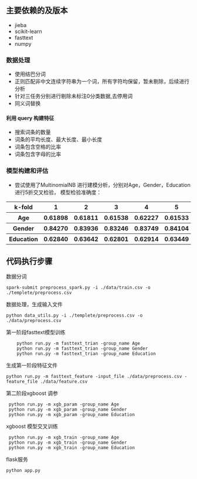 ## 主要依赖的及版本
* jieba
* scikit-learn
* fasttext
* numpy
### 数据处理 
* 使用结巴分词
* 正则匹配非中文连续字符串为一个词，所有字符均保留，暂未剔除，后续进行分析
* 针对三任务分别进行剔除未标注0分类数据,去停用词
* 同义词替换 
#### 利用 query 构建特征
* 搜索词条的数量
* 词条的平均长度、最大长度、最小长度
* 词条包含空格的比率
* 词条包含字母的比率

 

### 模型构建和评估
* 尝试使用了MultinomialNB 进行建模分析，分别对Age，Gender，Education 进行5折交叉检验，
模型检验准确度：
 <table>
        <tr>
            <th>k-fold</th>
            <th>1</th>
            <th>2</th>
            <th>3</th>
            <th>4</th>
            <th>5</th>
            <th>AVE</th>
        </tr>
        <tr>
            <th>Age</th>
            <th>0.61898</th>
            <th>0.61811</th>
            <th>0.61538</th>
            <th>0.62227</th>
            <th>0.61533</th>
            <th>0.61801</th>
        </tr>
        <tr>
             <th>Gender</th>
            <th>0.84270</th>
            <th>0.83936</th>
            <th>0.83246</th>
            <th>0.83749</th>
            <th>0.84104</th>
            <th>0.83861</th>
        </tr>
        <tr>
            <th>Education</th>
            <th>0.62840</th>
            <th>0.63642</th>
            <th>0.62801</th>
            <th>0.62914</th>
            <th>0.63449</th>
            <th>0.63129</th>
        </tr>
    </table>

## 代码执行步骤
数据分词
```shell
spark-submit preprocess_spark.py -i ./data/train.csv -o ./templete/preprocess.csv
```
数据处理，生成输入文件
```shell
python data_utils.py -i ./templete/preprocess.csv -o ./data/preprocess.csv
```
第一阶段fasttext模型训练
```shell
    python run.py -m fasttext_trian -group_name Age
    python run.py -m fasttext_trian -group_name Gender
    python run.py -m fasttext_trian -group_name Education

```
生成第一阶段特征文件
```shell
python run.py -m fasttext_feature -input_file ./data/preprocess.csv -feature_file ./data/feature.csv
```
第二阶段xgboost 调参
```shell
 python run.py -m xgb_param -group_name Age
 python run.py -m xgb_param -group_name Gender
 python run.py -m xgb_param -group_name Education

```
xgboost 模型交叉训练
```shell
 python run.py -m xgb_train -group_name Age
 python run.py -m xgb_train -group_name Gender
 python run.py -m xgb_train -group_name Education
```
flask服务
```shell 
python app.py
```





